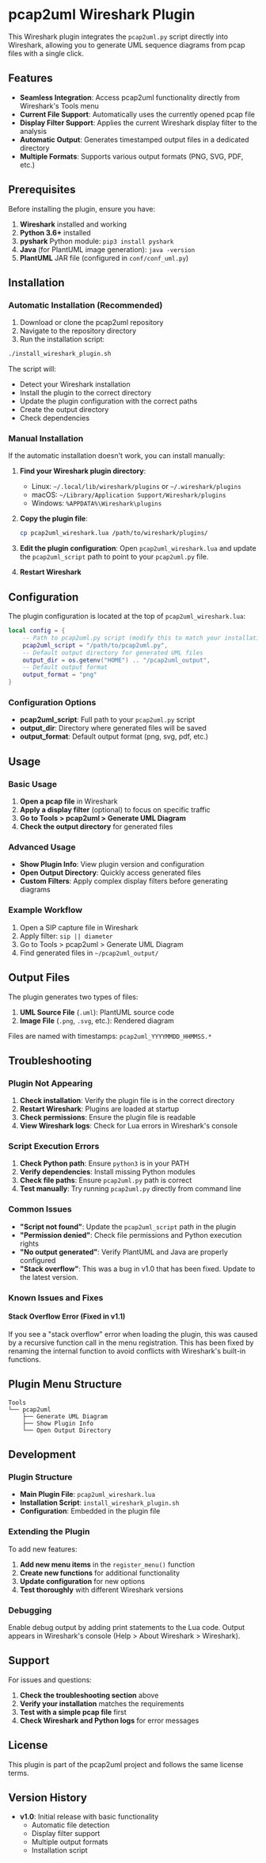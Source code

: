 # pcap2uml Wireshark Plugin

This Wireshark plugin integrates the `pcap2uml.py` script directly into Wireshark, allowing you to generate UML sequence diagrams from pcap files with a single click.

## Features

- **Seamless Integration**: Access pcap2uml functionality directly from Wireshark's Tools menu
- **Current File Support**: Automatically uses the currently opened pcap file
- **Display Filter Support**: Applies the current Wireshark display filter to the analysis
- **Automatic Output**: Generates timestamped output files in a dedicated directory
- **Multiple Formats**: Supports various output formats (PNG, SVG, PDF, etc.)

## Prerequisites

Before installing the plugin, ensure you have:

1. **Wireshark** installed and working
2. **Python 3.6+** installed
3. **pyshark** Python module: `pip3 install pyshark`
4. **Java** (for PlantUML image generation): `java -version`
5. **PlantUML** JAR file (configured in `conf/conf_uml.py`)

## Installation

### Automatic Installation (Recommended)

1. Download or clone the pcap2uml repository
2. Navigate to the repository directory
3. Run the installation script:

```bash
./install_wireshark_plugin.sh
```

The script will:
- Detect your Wireshark installation
- Install the plugin to the correct directory
- Update the plugin configuration with the correct paths
- Create the output directory
- Check dependencies

### Manual Installation

If the automatic installation doesn't work, you can install manually:

1. **Find your Wireshark plugin directory**:
   - Linux: `~/.local/lib/wireshark/plugins` or `~/.wireshark/plugins`
   - macOS: `~/Library/Application Support/Wireshark/plugins`
   - Windows: `%APPDATA%\Wireshark\plugins`

2. **Copy the plugin file**:
   ```bash
   cp pcap2uml_wireshark.lua /path/to/wireshark/plugins/
   ```

3. **Edit the plugin configuration**:
   Open `pcap2uml_wireshark.lua` and update the `pcap2uml_script` path to point to your `pcap2uml.py` file.

4. **Restart Wireshark**

## Configuration

The plugin configuration is located at the top of `pcap2uml_wireshark.lua`:

```lua
local config = {
    -- Path to pcap2uml.py script (modify this to match your installation)
    pcap2uml_script = "/path/to/pcap2uml.py",
    -- Default output directory for generated UML files
    output_dir = os.getenv("HOME") .. "/pcap2uml_output",
    -- Default output format
    output_format = "png"
}
```

### Configuration Options

- **pcap2uml_script**: Full path to your `pcap2uml.py` script
- **output_dir**: Directory where generated files will be saved
- **output_format**: Default output format (png, svg, pdf, etc.)

## Usage

### Basic Usage

1. **Open a pcap file** in Wireshark
2. **Apply a display filter** (optional) to focus on specific traffic
3. **Go to Tools > pcap2uml > Generate UML Diagram**
4. **Check the output directory** for generated files

### Advanced Usage

- **Show Plugin Info**: View plugin version and configuration
- **Open Output Directory**: Quickly access generated files
- **Custom Filters**: Apply complex display filters before generating diagrams

### Example Workflow

1. Open a SIP capture file in Wireshark
2. Apply filter: `sip || diameter`
3. Go to Tools > pcap2uml > Generate UML Diagram
4. Find generated files in `~/pcap2uml_output/`

## Output Files

The plugin generates two types of files:

1. **UML Source File** (`.uml`): PlantUML source code
2. **Image File** (`.png`, `.svg`, etc.): Rendered diagram

Files are named with timestamps: `pcap2uml_YYYYMMDD_HHMMSS.*`

## Troubleshooting

### Plugin Not Appearing

1. **Check installation**: Verify the plugin file is in the correct directory
2. **Restart Wireshark**: Plugins are loaded at startup
3. **Check permissions**: Ensure the plugin file is readable
4. **View Wireshark logs**: Check for Lua errors in Wireshark's console

### Script Execution Errors

1. **Check Python path**: Ensure `python3` is in your PATH
2. **Verify dependencies**: Install missing Python modules
3. **Check file paths**: Ensure `pcap2uml.py` path is correct
4. **Test manually**: Try running `pcap2uml.py` directly from command line

### Common Issues

- **"Script not found"**: Update the `pcap2uml_script` path in the plugin
- **"Permission denied"**: Check file permissions and Python execution rights
- **"No output generated"**: Verify PlantUML and Java are properly configured
- **"Stack overflow"**: This was a bug in v1.0 that has been fixed. Update to the latest version.

### Known Issues and Fixes

#### Stack Overflow Error (Fixed in v1.1)
If you see a "stack overflow" error when loading the plugin, this was caused by a recursive function call in the menu registration. This has been fixed by renaming the internal function to avoid conflicts with Wireshark's built-in functions.

## Plugin Menu Structure

```
Tools
└── pcap2uml
    ├── Generate UML Diagram
    ├── Show Plugin Info
    └── Open Output Directory
```

## Development

### Plugin Structure

- **Main Plugin File**: `pcap2uml_wireshark.lua`
- **Installation Script**: `install_wireshark_plugin.sh`
- **Configuration**: Embedded in the plugin file

### Extending the Plugin

To add new features:

1. **Add new menu items** in the `register_menu()` function
2. **Create new functions** for additional functionality
3. **Update configuration** for new options
4. **Test thoroughly** with different Wireshark versions

### Debugging

Enable debug output by adding print statements to the Lua code. Output appears in Wireshark's console (Help > About Wireshark > Wireshark).

## Support

For issues and questions:

1. **Check the troubleshooting section** above
2. **Verify your installation** matches the requirements
3. **Test with a simple pcap file** first
4. **Check Wireshark and Python logs** for error messages

## License

This plugin is part of the pcap2uml project and follows the same license terms.

## Version History

- **v1.0**: Initial release with basic functionality
  - Automatic file detection
  - Display filter support
  - Multiple output formats
  - Installation script 